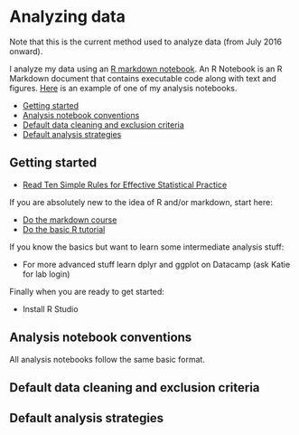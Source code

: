 # Analyzing data 

Note that this is the current method used to analyze data (from July 2016 onward).

I analyze my data using an [R markdown notebook](http://rmarkdown.rstudio.com/). An R Notebook is an R Markdown document that contains executable code along with text and figures. [Here](https://www.dropbox.com/home/Research/summaries?preview=0010-srt-pilot.html) is an example of one of my analysis notebooks.

- [Getting started](#getting-started)
- [Analysis notebook conventions](#analysis-notebook-conventions)
- [Default data cleaning and exclusion criteria](#default-data-cleaning-and-exclusion-criteria)
- [Default analysis strategies](#default-analysis-strategies)


## Getting started

- [Read Ten Simple Rules for Effective Statistical Practice](https://www.dropbox.com/s/v1u7r3ul0e6ur2b/2016-ten-simple-rules-stats.pdf?dl=0)

If you are absolutely new to the idea of R and/or markdown, start here:

- [Do the markdown course](www.markdowntutorial.com)
- [Do the basic R tutorial](tryr.codeschool.com)

If you know the basics but want to learn some intermediate analysis stuff:

- For more advanced stuff learn dplyr and ggplot on Datacamp (ask Katie for lab login)

Finally when you are ready to get started:
- Install R Studio

## Analysis notebook conventions

All analysis notebooks follow the same basic format.





## Default data cleaning and exclusion criteria
## Default analysis strategies

